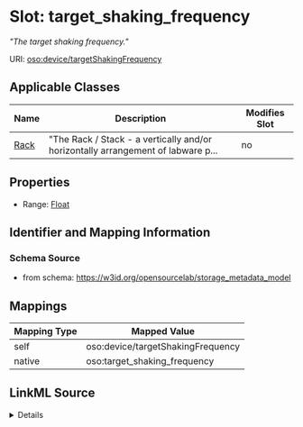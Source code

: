

# Slot: target_shaking_frequency


_"The target shaking frequency."_





URI: [oso:device/targetShakingFrequency](http://w3id.org/oso/device/targetShakingFrequency)



<!-- no inheritance hierarchy -->





## Applicable Classes

| Name | Description | Modifies Slot |
| --- | --- | --- |
| [Rack](Rack.md) | "The Rack / Stack - a vertically and/or horizontally arrangement of labware p... |  no  |







## Properties

* Range: [Float](Float.md)





## Identifier and Mapping Information







### Schema Source


* from schema: https://w3id.org/opensourcelab/storage_metadata_model




## Mappings

| Mapping Type | Mapped Value |
| ---  | ---  |
| self | oso:device/targetShakingFrequency |
| native | oso:target_shaking_frequency |




## LinkML Source

<details>
```yaml
name: target_shaking_frequency
description: '"The target shaking frequency."'
from_schema: https://w3id.org/opensourcelab/storage_metadata_model
rank: 1000
slot_uri: oso:device/targetShakingFrequency
alias: target_shaking_frequency
domain_of:
- Rack
range: float
required: false
unit:
  ucum_code: Hz
  has_quantity_kind: OM:Frequency

```
</details>